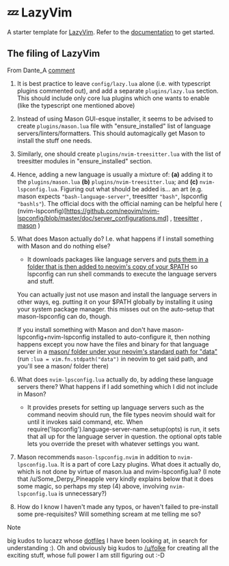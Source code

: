 # 💤 LazyVim

A starter template for [LazyVim](https://github.com/LazyVim/LazyVim).
Refer to the [documentation](https://lazyvim.github.io/installation) to get started.

## The filing of LazyVim

From Dante_A [comment](https://www.reddit.com/r/neovim/comments/1242n83/comment/je1phhf/?utm_source=share&utm_medium=web2x&context=3)

1. It is best practice to leave `config/lazy.lua` alone (i.e. with typescript plugins commented out), and add a separate `plugins/lazy.lua` section. This should include only core lua plugins which one wants to enable (like the typescript one mentioned above)
1. Instead of using Mason GUI-esque installer, it seems to be advised to create `plugins/mason.lua` file with "ensure_installed" list of language servers/linters/formatters. This should automagically get Mason to install the stuff one needs.
1. Similarly, one should create `plugins/nvim-treesitter.lua` with the list of treesitter modules in "ensure_installed" section.
1. Hence, adding a new language is usually a mixture of: **(a)** adding it to the `plugins/mason.lua` **(b)** `plugins/nvim-treesitter.lua`; and **(c)** `nvim-lspconfig.lua`.
Figuring out what should be added is... an art (e.g. mason expects `"bash-language-server"`, treesitter `"bash"`, lspconfig `"bashls"`). The official docs with the official naming can be helpful here ( (nvim-lspconfig)[https://github.com/neovim/nvim-lspconfig/blob/master/doc/server_configurations.md] , [treesitter](https://github.com/nvim-treesitter/nvim-treesitter#supported-languages) , [mason](https://github.com/williamboman/mason.nvim/blob/main/PACKAGES.md) )

1. What does Mason actually do? I.e. what happens if I install something with Mason and do nothing else?

    - It downloads packages like language servers and [puts them in a folder that is then added to neovim's copy of your $PATH](https://github.com/williamboman/mason.nvim/blob/92fe8b7b3795ebb9e856124ae9ef5d4a1502f230/lua/mason/init.lua#L23) so lspconfig can run shell commands to execute the language servers and stuff.

    You can actually just not use mason and install the language servers in other ways, eg. putting it on your $PATH globally by installing it using your system package manager. this misses out on the auto-setup that mason-lspconfig can do, though.

    If you install something with Mason and don't have mason-lspconfig+nvim-lspconfig installed to auto-configure it, then nothing happens except you now have the files and binary for that language server in a [mason/ folder under your neovim's standard path for "data"](https://github.com/williamboman/mason.nvim#default-configuration) (run `:lua = vim.fn.stdpath("data")` in neovim to get said path, and you'll see a mason/ folder there)

1. What does `nvim-lpsconfig.lua`  actually do, by adding these language servers there? What happens if I add something which I did not include in Mason?
    - It provides presets for setting up language servers such as the command neovim should run, the file types neovim should wait for until it invokes said command, etc. When require('lspconfig').language-server-name.setup(opts) is run, it sets that all up for the language server in question. the optional opts table lets you override the preset with whatever settings you want.
1. Mason recommends `mason-lspconfig.nvim` in addition to `nvim-lpsconfig.lua`. It is a part of core Lazy plugins. What does it actually do, which is not done by virtue of mason.lua and nvim-lspconfig.lua? (I note that /u/Some_Derpy_Pineapple very kindly explains below that it does some magic, so perhaps my step (4) above, involving `nvim-lspconfig.lua` is unnecessary?)
1. How do I know I haven't made any typos, or haven't failed to pre-install some pre-requisites? Will something scream at me telling me so?

> [!NOTE]
> big kudos to lucazz whose [dotfiles](https://github.com/lucazz/dotfiles/blob/main/nvim/lua/plugins/nvim-lspconfig.lua) I have been looking at, in search for understanding :). Oh and obviously big kudos to [/u/folke](https://www.reddit.com/u/folke/) for creating all the exciting stuff, whose full power I am still figuring out :-D
